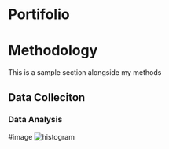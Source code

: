 # Portifolio

# Methodology

This is a sample section alongside my methods

## Data Colleciton

### Data Analysis 

#image
![histogram](assets/histogram-example-2.png) 
